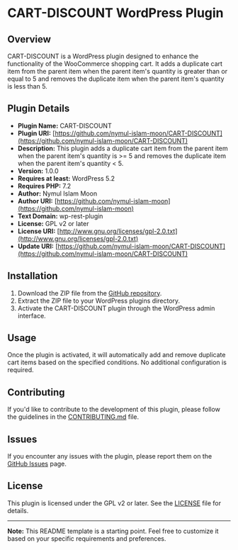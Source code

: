 # CART-DISCOUNT WordPress Plugin

## Overview

CART-DISCOUNT is a WordPress plugin designed to enhance the functionality of the WooCommerce shopping cart. It adds a duplicate cart item from the parent item when the parent item's quantity is greater than or equal to 5 and removes the duplicate item when the parent item's quantity is less than 5.

## Plugin Details

- **Plugin Name:** CART-DISCOUNT
- **Plugin URI:** [https://github.com/nymul-islam-moon/CART-DISCOUNT](https://github.com/nymul-islam-moon/CART-DISCOUNT)
- **Description:** This plugin adds a duplicate cart item from the parent item when the parent item's quantity is >= 5 and removes the duplicate item when the parent item's quantity < 5.
- **Version:** 1.0.0
- **Requires at least:** WordPress 5.2
- **Requires PHP:** 7.2
- **Author:** Nymul Islam Moon
- **Author URI:** [https://github.com/nymul-islam-moon](https://github.com/nymul-islam-moon)
- **Text Domain:** wp-rest-plugin
- **License:** GPL v2 or later
- **License URI:** [http://www.gnu.org/licenses/gpl-2.0.txt](http://www.gnu.org/licenses/gpl-2.0.txt)
- **Update URI:** [https://github.com/nymul-islam-moon/CART-DISCOUNT](https://github.com/nymul-islam-moon/CART-DISCOUNT)

## Installation

1. Download the ZIP file from the [GitHub repository](https://github.com/nymul-islam-moon/CART-DISCOUNT).
2. Extract the ZIP file to your WordPress plugins directory.
3. Activate the CART-DISCOUNT plugin through the WordPress admin interface.

## Usage

Once the plugin is activated, it will automatically add and remove duplicate cart items based on the specified conditions. No additional configuration is required.

## Contributing

If you'd like to contribute to the development of this plugin, please follow the guidelines in the [CONTRIBUTING.md](CONTRIBUTING.md) file.

## Issues

If you encounter any issues with the plugin, please report them on the [GitHub Issues](https://github.com/nymul-islam-moon/CART-DISCOUNT/issues) page.

## License

This plugin is licensed under the GPL v2 or later. See the [LICENSE](LICENSE) file for details.

---

**Note:** This README template is a starting point. Feel free to customize it based on your specific requirements and preferences.